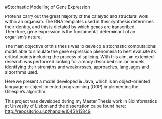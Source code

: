 #Stochastic Modelling of Gene Expression

Proteins carry out the great majority of the catalytic and structural work within
an organism. The RNA templates used in their synthesis determines their identity, and
this is dictated by which genes are transcribed. Therefore, gene expression is the
fundamental determinant of an organism’s nature.

The main objective of this thesis was to develop a stochastic computational
model able to simulate the gene expression phenomena to best evaluate its critical
points including the process of splicing. With this aim, an extended research was
performed looking for already described similar models, identifying their strengths and
weaknesses, approaches, languages and algorithms used.

Here we present a model developed in Java, which is an object-oriented
language or object-oriented programming (OOP) implementing the Gillespie’s
algorithm.

This project was developed during my Master Thesis work in Bioinformatics at Univesity of Lisbon and the dissertation ca be found here:
http://repositorio.ul.pt/handle/10451/15849
